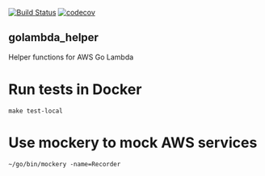 [![Build Status](https://travis-ci.org/tkeech1/golambda_helper.svg?branch=master)](https://travis-ci.org/tkeech1/golambda_helper)
[![codecov](https://codecov.io/gh/tkeech1/golambda_helper/branch/master/graph/badge.svg)](https://codecov.io/gh/tkeech1/golambda_helper)

## golambda_helper
Helper functions for AWS Go Lambda

# Run tests in Docker
```
make test-local
```

# Use mockery to mock AWS services
```
~/go/bin/mockery -name=Recorder
```
